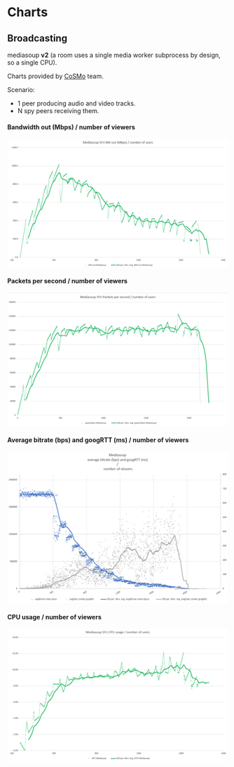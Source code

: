 # Charts


## Broadcasting

mediasoup **v2** (a room uses a single media worker subprocess by design, so a single CPU).

Charts provided by [CoSMo](https://www.cosmosoftware.io) team.

Scenario:

* 1 peer producing audio and video tracks.
* N spy peers receiving them.


#### Bandwidth out (Mbps) / number of viewers

![](charts/mediasoup_SFU_BW_out.png)

#### Packets per second / number of viewers

![](charts/mediasoup_SFU_packetspersec.png)

#### Average bitrate (bps) and googRTT (ms) / number of viewers

![](charts/mediasoup_clients_getstats.png)

#### CPU usage / number of viewers

![](charts/mediasoup_SFU_cpu.png)
